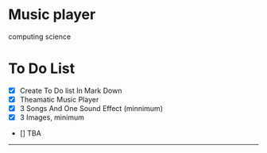 # Music player
computing science

# To Do List
- [x] Create To Do list In Mark Down 
- [x] Theamatic Music Player
- [x] 3 Songs And One Sound Effect (minnimum)
- [x] 3 Images, minimum
- [] TBA

---
